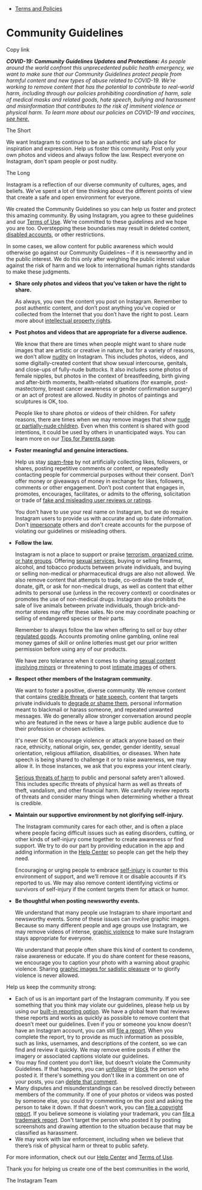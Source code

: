 *   [Terms and Policies](https://help.instagram.com/1417489251945243/?helpref=breadcrumb)

Community Guidelines
====================

Copy link

_**COVID-19: Community Guidelines Updates and Protections:** As people around the world confront this unprecedented public health emergency, we want to make sure that our Community Guidelines protect people from harmful content and new types of abuse related to COVID-19. We’re working to remove content that has the potential to contribute to real-world harm, including through our policies prohibiting coordination of harm, sale of medical masks and related goods, hate speech, bullying and harassment and misinformation that contributes to the risk of imminent violence or physical harm. To learn more about our policies on COVID-19 and vaccines, [see here.](https://help.instagram.com/697825587576762?helpref=faq_content)_

The Short

We want Instagram to continue to be an authentic and safe place for inspiration and expression. Help us foster this community. Post only your own photos and videos and always follow the law. Respect everyone on Instagram, don’t spam people or post nudity.

The Long

Instagram is a reflection of our diverse community of cultures, ages, and beliefs. We’ve spent a lot of time thinking about the different points of view that create a safe and open environment for everyone.

We created the Community Guidelines so you can help us foster and protect this amazing community. By using Instagram, you agree to these guidelines and our [Terms of Use](https://www.instagram.com/legal/terms). We’re committed to these guidelines and we hope you are too. Overstepping these boundaries may result in deleted content, [disabled accounts](https://help.instagram.com/366993040048856?helpref=faq_content), or other restrictions.

In some cases, we allow content for public awareness which would otherwise go against our Community Guidelines – if it is newsworthy and in the public interest. We do this only after weighing the public interest value against the risk of harm and we look to international human rights standards to make these judgments.

*   **Share only photos and videos that you’ve taken or have the right to share.**
    
    As always, you own the content you post on Instagram. Remember to post authentic content, and don’t post anything you’ve copied or collected from the Internet that you don’t have the right to post. Learn more about [intellectual property rights](https://help.instagram.com/126382350847838?helpref=faq_content).
    
*   **Post photos and videos that are appropriate for a diverse audience.**
    
    We know that there are times when people might want to share nude images that are artistic or creative in nature, but for a variety of reasons, we don’t allow [nudity](https://l.instagram.com/?u=https%3A%2F%2Fwww.facebook.com%2Fcommunitystandards%2Fadult_nudity_sexual_activity&e=AT0woPwQnt7qjJ_Lc2l-JiVNCp5KLq3SVA1Z1eR7vwQDFghd2Mgv22WSeZHSjaDO7cEqgjv8ubQQFruq4m_QNbZr6BHL7xTpXMKb_OKBF4kpqG49x9yKgmnzieDf81nvdtNoGWFRiDbbKgkWLzm8vfG21DuoFtn1JFQ2JA) on Instagram. This includes photos, videos, and some digitally-created content that show sexual intercourse, genitals, and close-ups of fully-nude buttocks. It also includes some photos of female nipples, but photos in the context of breastfeeding, birth giving and after-birth moments, health-related situations (for example, post-mastectomy, breast cancer awareness or gender confirmation surgery) or an act of protest are allowed. Nudity in photos of paintings and sculptures is OK, too.
    
    People like to share photos or videos of their children. For safety reasons, there are times when we may remove images that show [nude or partially-nude children](https://l.instagram.com/?u=https%3A%2F%2Fwww.facebook.com%2Fcommunitystandards%2Fchild_nudity_sexual_exploitation&e=AT0woPwQnt7qjJ_Lc2l-JiVNCp5KLq3SVA1Z1eR7vwQDFghd2Mgv22WSeZHSjaDO7cEqgjv8ubQQFruq4m_QNbZr6BHL7xTpXMKb_OKBF4kpqG49x9yKgmnzieDf81nvdtNoGWFRiDbbKgkWLzm8vfG21DuoFtn1JFQ2JA). Even when this content is shared with good intentions, it could be used by others in unanticipated ways. You can learn more on our [Tips for Parents page](https://help.instagram.com/154475974694511/?helpref=faq_content).
    
*   **Foster meaningful and genuine interactions.**
    
    Help us stay [spam-free](https://l.instagram.com/?u=https%3A%2F%2Fwww.facebook.com%2Fcommunitystandards%2Fspam&e=AT0woPwQnt7qjJ_Lc2l-JiVNCp5KLq3SVA1Z1eR7vwQDFghd2Mgv22WSeZHSjaDO7cEqgjv8ubQQFruq4m_QNbZr6BHL7xTpXMKb_OKBF4kpqG49x9yKgmnzieDf81nvdtNoGWFRiDbbKgkWLzm8vfG21DuoFtn1JFQ2JA) by not artificially collecting likes, followers, or shares, posting repetitive comments or content, or repeatedly contacting people for commercial purposes without their consent. Don’t offer money or giveaways of money in exchange for likes, followers, comments or other engagement. Don’t post content that engages in, promotes, encourages, facilitates, or admits to the offering, solicitation or trade of [fake and misleading user reviews or ratings](https://l.instagram.com/?u=https%3A%2F%2Fwww.facebook.com%2Fcommunitystandards%2Ffraud_deception&e=AT0woPwQnt7qjJ_Lc2l-JiVNCp5KLq3SVA1Z1eR7vwQDFghd2Mgv22WSeZHSjaDO7cEqgjv8ubQQFruq4m_QNbZr6BHL7xTpXMKb_OKBF4kpqG49x9yKgmnzieDf81nvdtNoGWFRiDbbKgkWLzm8vfG21DuoFtn1JFQ2JA).
    
    You don’t have to use your real name on Instagram, but we do require Instagram users to provide us with accurate and up to date information. Don't [impersonate](https://l.instagram.com/?u=https%3A%2F%2Fwww.facebook.com%2Fcommunitystandards%2Fmisrepresentation&e=AT0woPwQnt7qjJ_Lc2l-JiVNCp5KLq3SVA1Z1eR7vwQDFghd2Mgv22WSeZHSjaDO7cEqgjv8ubQQFruq4m_QNbZr6BHL7xTpXMKb_OKBF4kpqG49x9yKgmnzieDf81nvdtNoGWFRiDbbKgkWLzm8vfG21DuoFtn1JFQ2JA) others and don't create accounts for the purpose of violating our guidelines or misleading others.
    
*   **Follow the law.**
    
    Instagram is not a place to support or praise [terrorism, organized crime, or hate groups](https://l.instagram.com/?u=https%3A%2F%2Fwww.facebook.com%2Fcommunitystandards%2Fdangerous_individuals_organizations&e=AT0woPwQnt7qjJ_Lc2l-JiVNCp5KLq3SVA1Z1eR7vwQDFghd2Mgv22WSeZHSjaDO7cEqgjv8ubQQFruq4m_QNbZr6BHL7xTpXMKb_OKBF4kpqG49x9yKgmnzieDf81nvdtNoGWFRiDbbKgkWLzm8vfG21DuoFtn1JFQ2JA). Offering [sexual services](https://l.instagram.com/?u=https%3A%2F%2Fwww.facebook.com%2Fcommunitystandards%2Fsexual_solicitation&e=AT0woPwQnt7qjJ_Lc2l-JiVNCp5KLq3SVA1Z1eR7vwQDFghd2Mgv22WSeZHSjaDO7cEqgjv8ubQQFruq4m_QNbZr6BHL7xTpXMKb_OKBF4kpqG49x9yKgmnzieDf81nvdtNoGWFRiDbbKgkWLzm8vfG21DuoFtn1JFQ2JA), buying or selling firearms, alcohol, and tobacco products between private individuals, and buying or selling non-medical or pharmaceutical drugs are also not allowed. We also remove content that attempts to trade, co-ordinate the trade of, donate, gift, or ask for non-medical drugs, as well as content that either admits to personal use (unless in the recovery context) or coordinates or promotes the use of non-medical drugs. Instagram also prohibits the sale of live animals between private individuals, though brick-and-mortar stores may offer these sales. No one may coordinate poaching or selling of endangered species or their parts.
    
    Remember to always follow the law when offering to sell or buy other [regulated goods](https://l.instagram.com/?u=https%3A%2F%2Fwww.facebook.com%2Fcommunitystandards%2Fregulated_goods&e=AT0woPwQnt7qjJ_Lc2l-JiVNCp5KLq3SVA1Z1eR7vwQDFghd2Mgv22WSeZHSjaDO7cEqgjv8ubQQFruq4m_QNbZr6BHL7xTpXMKb_OKBF4kpqG49x9yKgmnzieDf81nvdtNoGWFRiDbbKgkWLzm8vfG21DuoFtn1JFQ2JA). Accounts promoting online gambling, online real money games of skill or online lotteries must get our prior written permission before using any of our products.
    
    We have zero tolerance when it comes to sharing [sexual content involving minors](https://l.instagram.com/?u=https%3A%2F%2Fwww.facebook.com%2Fcommunitystandards%2Fchild_nudity_sexual_exploitation&e=AT0woPwQnt7qjJ_Lc2l-JiVNCp5KLq3SVA1Z1eR7vwQDFghd2Mgv22WSeZHSjaDO7cEqgjv8ubQQFruq4m_QNbZr6BHL7xTpXMKb_OKBF4kpqG49x9yKgmnzieDf81nvdtNoGWFRiDbbKgkWLzm8vfG21DuoFtn1JFQ2JA) or threatening to post [intimate images](https://l.instagram.com/?u=https%3A%2F%2Fwww.facebook.com%2Fcommunitystandards%2Fsexual_exploitation_adults&e=AT0woPwQnt7qjJ_Lc2l-JiVNCp5KLq3SVA1Z1eR7vwQDFghd2Mgv22WSeZHSjaDO7cEqgjv8ubQQFruq4m_QNbZr6BHL7xTpXMKb_OKBF4kpqG49x9yKgmnzieDf81nvdtNoGWFRiDbbKgkWLzm8vfG21DuoFtn1JFQ2JA) of others.
    
*   **Respect other members of the Instagram community.**
    
    We want to foster a positive, diverse community. We remove content that contains [credible threats](https://l.instagram.com/?u=https%3A%2F%2Fwww.facebook.com%2Fcommunitystandards%2Fcredible_violence&e=AT0woPwQnt7qjJ_Lc2l-JiVNCp5KLq3SVA1Z1eR7vwQDFghd2Mgv22WSeZHSjaDO7cEqgjv8ubQQFruq4m_QNbZr6BHL7xTpXMKb_OKBF4kpqG49x9yKgmnzieDf81nvdtNoGWFRiDbbKgkWLzm8vfG21DuoFtn1JFQ2JA) or [hate speech](https://l.instagram.com/?u=https%3A%2F%2Fwww.facebook.com%2Fcommunitystandards%2Fhate_speech&e=AT0woPwQnt7qjJ_Lc2l-JiVNCp5KLq3SVA1Z1eR7vwQDFghd2Mgv22WSeZHSjaDO7cEqgjv8ubQQFruq4m_QNbZr6BHL7xTpXMKb_OKBF4kpqG49x9yKgmnzieDf81nvdtNoGWFRiDbbKgkWLzm8vfG21DuoFtn1JFQ2JA), content that targets private individuals to [degrade or shame them](https://l.instagram.com/?u=https%3A%2F%2Fwww.facebook.com%2Fcommunitystandards%2Fbullying&e=AT0woPwQnt7qjJ_Lc2l-JiVNCp5KLq3SVA1Z1eR7vwQDFghd2Mgv22WSeZHSjaDO7cEqgjv8ubQQFruq4m_QNbZr6BHL7xTpXMKb_OKBF4kpqG49x9yKgmnzieDf81nvdtNoGWFRiDbbKgkWLzm8vfG21DuoFtn1JFQ2JA), personal information meant to blackmail or harass someone, and repeated unwanted messages. We do generally allow stronger conversation around people who are featured in the news or have a large public audience due to their profession or chosen activities.
    
    It's never OK to encourage violence or attack anyone based on their race, ethnicity, national origin, sex, gender, gender identity, sexual orientation, religious affiliation, disabilities, or diseases. When hate speech is being shared to challenge it or to raise awareness, we may allow it. In those instances, we ask that you express your intent clearly.
    
    [Serious threats of harm](https://l.instagram.com/?u=https%3A%2F%2Fwww.facebook.com%2Fcommunitystandards%2Fcredible_violence&e=AT0woPwQnt7qjJ_Lc2l-JiVNCp5KLq3SVA1Z1eR7vwQDFghd2Mgv22WSeZHSjaDO7cEqgjv8ubQQFruq4m_QNbZr6BHL7xTpXMKb_OKBF4kpqG49x9yKgmnzieDf81nvdtNoGWFRiDbbKgkWLzm8vfG21DuoFtn1JFQ2JA) to public and personal safety aren't allowed. This includes specific threats of physical harm as well as threats of theft, vandalism, and other financial harm. We carefully review reports of threats and consider many things when determining whether a threat is credible.
    
*   **Maintain our supportive environment by not glorifying self-injury.**
    
    The Instagram community cares for each other, and is often a place where people facing difficult issues such as eating disorders, cutting, or other kinds of self-injury come together to create awareness or find support. We try to do our part by providing education in the app and adding information in the [Help Center](https://help.instagram.com/) so people can get the help they need.
    
    Encouraging or urging people to embrace [self-injury](https://l.instagram.com/?u=https%3A%2F%2Fwww.facebook.com%2Fcommunitystandards%2Fsuicide_self_injury_violence&e=AT0woPwQnt7qjJ_Lc2l-JiVNCp5KLq3SVA1Z1eR7vwQDFghd2Mgv22WSeZHSjaDO7cEqgjv8ubQQFruq4m_QNbZr6BHL7xTpXMKb_OKBF4kpqG49x9yKgmnzieDf81nvdtNoGWFRiDbbKgkWLzm8vfG21DuoFtn1JFQ2JA) is counter to this environment of support, and we’ll remove it or disable accounts if it’s reported to us. We may also remove content identifying victims or survivors of self-injury if the content targets them for attack or humor.
    
*   **Be thoughtful when posting newsworthy events.**
    
    We understand that many people use Instagram to share important and newsworthy events. Some of these issues can involve graphic images. Because so many different people and age groups use Instagram, we may remove videos of intense, [graphic violence](https://l.instagram.com/?u=https%3A%2F%2Fwww.facebook.com%2Fcommunitystandards%2Fgraphic_violence&e=AT0woPwQnt7qjJ_Lc2l-JiVNCp5KLq3SVA1Z1eR7vwQDFghd2Mgv22WSeZHSjaDO7cEqgjv8ubQQFruq4m_QNbZr6BHL7xTpXMKb_OKBF4kpqG49x9yKgmnzieDf81nvdtNoGWFRiDbbKgkWLzm8vfG21DuoFtn1JFQ2JA) to make sure Instagram stays appropriate for everyone.
    
    We understand that people often share this kind of content to condemn, raise awareness or educate. If you do share content for these reasons, we encourage you to caption your photo with a warning about graphic violence. Sharing [graphic images for sadistic pleasure](https://l.instagram.com/?u=https%3A%2F%2Fwww.facebook.com%2Fcommunitystandards%2Fcruel_insensitive&e=AT0woPwQnt7qjJ_Lc2l-JiVNCp5KLq3SVA1Z1eR7vwQDFghd2Mgv22WSeZHSjaDO7cEqgjv8ubQQFruq4m_QNbZr6BHL7xTpXMKb_OKBF4kpqG49x9yKgmnzieDf81nvdtNoGWFRiDbbKgkWLzm8vfG21DuoFtn1JFQ2JA) or to glorify violence is never allowed.
    

Help us keep the community strong:

*   Each of us is an important part of the Instagram community. If you see something that you think may violate our guidelines, please help us by using our [built-in reporting option](https://help.instagram.com/165828726894770?helpref=faq_content). We have a global team that reviews these reports and works as quickly as possible to remove content that doesn’t meet our guidelines. Even if you or someone you know doesn’t have an Instagram account, you can still [file a report](https://help.instagram.com/contact/383679321740945). When you complete the report, try to provide as much information as possible, such as links, usernames, and descriptions of the content, so we can find and review it quickly. We may remove entire posts if either the imagery or associated captions violate our guidelines.
*   You may find content you don’t like, but doesn’t violate the Community Guidelines. If that happens, you can [unfollow](https://help.instagram.com/286340048138725?helpref=faq_content) or [block](https://help.instagram.com/426700567389543/?helpref=faq_content) the person who posted it. If there's something you don't like in a comment on one of your posts, you can [delete that comment](https://help.instagram.com/289098941190483?helpref=faq_content).
*   Many disputes and misunderstandings can be resolved directly between members of the community. If one of your photos or videos was posted by someone else, you could try commenting on the post and asking the person to take it down. If that doesn’t work, you can [file a copyright report](https://help.instagram.com/126382350847838?helpref=faq_content). If you believe someone is violating your trademark, you can [file a trademark report](https://help.instagram.com/222826637847963?helpref=faq_content). Don't target the person who posted it by posting screenshots and drawing attention to the situation because that may be classified as harassment.
*   We may work with law enforcement, including when we believe that there’s risk of physical harm or threat to public safety.

For more information, check out our [Help Center](https://help.instagram.com/) and [Terms of Use](https://l.instagram.com/?u=http%3A%2F%2Finstagram.com%2Flegal%2Fterms%2F%23&e=AT0woPwQnt7qjJ_Lc2l-JiVNCp5KLq3SVA1Z1eR7vwQDFghd2Mgv22WSeZHSjaDO7cEqgjv8ubQQFruq4m_QNbZr6BHL7xTpXMKb_OKBF4kpqG49x9yKgmnzieDf81nvdtNoGWFRiDbbKgkWLzm8vfG21DuoFtn1JFQ2JA).

Thank you for helping us create one of the best communities in the world,

The Instagram Team